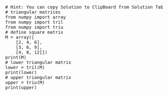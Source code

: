 <pre class="file" data-target="clipboard">
# Hint: You can copy Solution to ClipBoard from Solution Tab
# triangular matrices
from numpy import array
from numpy import tril
from numpy import triu
# define square matrix
M = array([
	[2, 4, 6],
	[3, 6, 9],
	[4, 8, 12]])
print(M)
# lower triangular matrix
lower = tril(M)
print(lower)
# upper triangular matrix
upper = triu(M)
print(upper)

</pre>